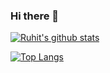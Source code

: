 ### Hi there 👋

[![Ruhit's github stats](https://github-readme-stats.vercel.app/api?username=ruhit3&show_icons=true)](https://github.com/ruhit3/github-readme-stats)

[![Top Langs](https://github-readme-stats.vercel.app/api/top-langs/?username=ruhit3&layout=compact)](https://github.com/ruhit3/github-readme-stats)

<!--
**ruhit3/ruhit3** is a ✨ _special_ ✨ repository because its `README.md` (this file) appears on your GitHub profile.

Here are some ideas to get you started:

- 🔭 I’m currently working on ...
- 🌱 I’m currently learning ...
- 👯 I’m looking to collaborate on ...
- 🤔 I’m looking for help with ...
- 💬 Ask me about ...
- 📫 How to reach me: ...
- 😄 Pronouns: ...
- ⚡ Fun fact: ...
-->
